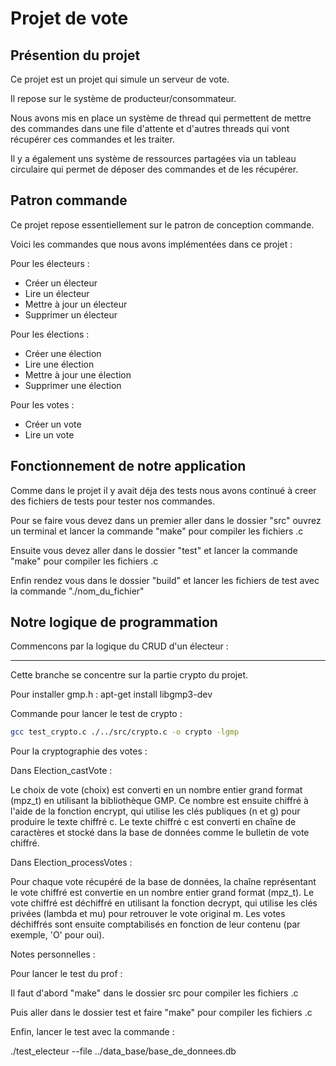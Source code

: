 # Projet de vote


## Présention du projet

Ce projet est un projet qui simule un serveur de vote. 

Il repose sur le système de producteur/consommateur. 

Nous avons mis en place un système de thread qui permettent de mettre des commandes dans une file d'attente
et d'autres threads qui vont récupérer ces commandes et les traiter.

Il y a également uns système de ressources partagées via un tableau circulaire qui permet de déposer des commandes
et de les récupérer.

## Patron commande

Ce projet repose essentiellement sur le patron de conception commande.

Voici les commandes que nous avons implémentées dans ce projet :

Pour les électeurs : 

- Créer un électeur
- Lire un électeur
- Mettre à jour un électeur
- Supprimer un électeur

Pour les élections : 

- Créer une élection
- Lire une élection
- Mettre à jour une élection
- Supprimer une élection

Pour les votes :

- Créer un vote
- Lire un vote

## Fonctionnement de notre application

Comme dans le projet il y avait déja des tests nous avons continué à creer des fichiers de tests pour tester nos commandes.

Pour se faire vous devez dans un premier aller dans le dossier "src" ouvrez un terminal et lancer la commande "make" pour compiler les fichiers .c

Ensuite vous devez aller dans le dossier "test" et lancer la commande "make" pour compiler les fichiers .c

Enfin rendez vous dans le dossier "build" et lancer les fichiers de test avec la commande "./nom_du_fichier"

## Notre logique de programmation

Commencons par la logique du CRUD d'un électeur : 



















--------------------------------------------------------------------------------------------------------------------------------------------------------------------------------
Cette branche se concentre sur la partie crypto du projet.


Pour installer gmp.h : 
apt-get install  libgmp3-dev

Commande pour lancer le test de crypto : 

```bash
gcc test_crypto.c ./../src/crypto.c -o crypto -lgmp
```


Pour la cryptographie des votes : 

Dans Election_castVote :

Le choix de vote (choix) est converti en un nombre entier grand format (mpz_t) en utilisant la bibliothèque GMP.
Ce nombre est ensuite chiffré à l'aide de la fonction encrypt, qui utilise les clés publiques (n et g) pour produire le texte chiffré c.
Le texte chiffré c est converti en chaîne de caractères et stocké dans la base de données comme le bulletin de vote chiffré.


Dans Election_processVotes :

Pour chaque vote récupéré de la base de données, la chaîne représentant le vote chiffré est convertie en un nombre entier grand format (mpz_t).
Le vote chiffré est déchiffré en utilisant la fonction decrypt, qui utilise les clés privées (lambda et mu) pour retrouver le vote original m.
Les votes déchiffrés sont ensuite comptabilisés en fonction de leur contenu (par exemple, 'O' pour oui).




Notes personnelles : 

Pour lancer le test du prof : 

Il faut d'abord "make" dans le dossier src pour compiler les fichiers .c

Puis aller dans le dossier test et faire "make" pour compiler les fichiers .c

Enfin, lancer le test avec la commande :

./test_electeur --file ../data_base/base_de_donnees.db

